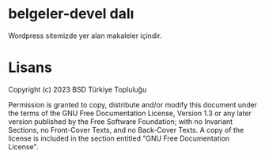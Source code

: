 # belgeler-devel dalı

Wordpress sitemizde yer alan makaleler içindir.

# Lisans

Copyright (c) 2023 BSD Türkiye Topluluğu

Permission is granted to copy, distribute and/or modify this document under the terms of the GNU Free Documentation License, Version 1.3 or any later version published by the Free Software Foundation; with no Invariant Sections, no Front-Cover Texts, and no Back-Cover Texts. A copy of the license is included in the section entitled "GNU Free Documentation License".
